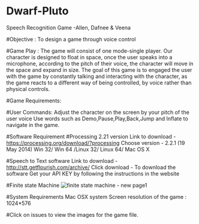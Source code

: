 # Dwarf-Pluto
Speech Recognition Game -Allen, Dafnee &amp; Veena

#Objective : To design a game through voice control

#Game Play : The game will consist of one mode-single player. Our character is 
designed to float in space, once the user speaks into a microphone, 
according to the pitch of their voice, the character will move in 
the space and expand in size. The goal of this game is to engaged 
the user with the game by constantly talking and interacting 
with the character, as the game reacts to a different way of being 
controlled, by voice rather than physical controls.

#Game Requirements:

#User Commands:
 Adjust the character on the screen by your pitch of the user voice
 Use words such as Demo,Pause,Play,Back,Jump and Inflate to navigate in the game.

#Software Requirement
 #Processing 2.21 version
  Link to download - https://processing.org/download/?processing 
  Choose version - 2.2.1 (19 May 2014) Win 32/ Win 64 /Linux 32/ Linux 64/ Mac OS X 
  
  #Speech to Text software
  Link to download -http://stt.getflourish.com/archive/
  Click download - To download the software
  Get your API KEY by following the instructions in the website
  
 #Finite state Machine
 ![finite state machine - new page1](https://cloud.githubusercontent.com/assets/13222494/11230525/5b7ab290-8d54-11e5-83b4-eed2e1a8b881.jpeg)
 
 #System Requirements
  Mac OSX system
  Screen resolution of the game : 1024*576
  
  #Click on issues to view the images for the game file.
  
  
  
